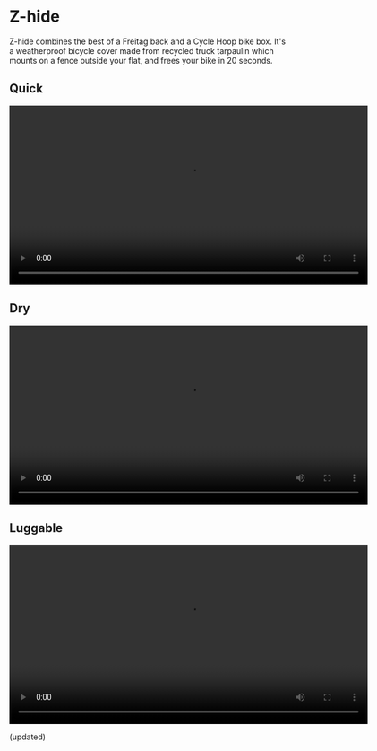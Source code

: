 # Z-hide

Z-hide combines the best of a Freitag back and a Cycle Hoop bike box. It's a weatherproof bicycle cover made from recycled truck tarpaulin which mounts on a fence outside your flat, and frees your bike in 20 seconds. 

## Quick

 <video width="640" height="auto" controls>
  <source src="darrenLeaving.m4v" type="video/m4v">
  Your browser does not support the video tag.
</video> 

## Dry

 <video width="640" height="auto" controls>
  <source src="hose.m4v" type="video/m4v">
  Your browser does not support the video tag.
</video> 

## Luggable

 <video width="640" height="auto" controls>
  <source src="ph_mount.m4v" type="video/m4v">
  Your browser does not support the video tag.
</video> 

(updated)